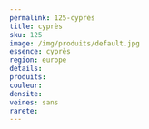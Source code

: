 ```yaml
---
permalink: 125-cyprès
title: cyprès
sku: 125
image: /img/produits/default.jpg
essence: cyprès
region: europe
details: 
produits: 
couleur: 
densite: 
veines: sans
rarete: 
---
```

